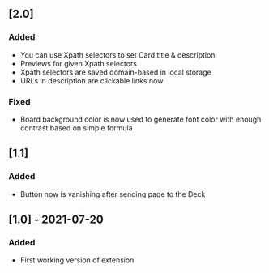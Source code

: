 ## [2.0]
### Added
- You can use Xpath selectors to set Card title & description
- Previews for given Xpath selectors
- Xpath selectors are saved domain-based in local storage 
- URLs in description are clickable links now
### Fixed
- Board background color is now used to generate font color with enough contrast based on simple formula

## [1.1] 
### Added
- Button now is vanishing after sending page to the Deck

## [1.0] - 2021-07-20
### Added
- First working version of extension 